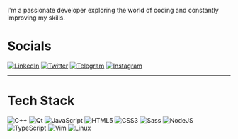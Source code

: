 I'm a passionate developer exploring the world of coding and constantly improving my skills.

# Socials
[![LinkedIn](https://img.shields.io/badge/LinkedIn-%230077B5.svg?style=flat&logo=linkedin&logoColor=white)](https://linkedin.com/in/mehusseinio) [![Twitter](https://img.shields.io/badge/Twitter-%231DA1F2.svg?style=flat&logo=twitter&logoColor=white)](https://twitter.com/mehusseinio) [![Telegram](https://img.shields.io/badge/Telegram-%230077B5.svg?style=flat&logo=telegram&logoColor=white)](https://t.me/h2stuff) [![Instagram](https://img.shields.io/badge/Instagram-%23E4405F.svg?style=flat&logo=instagram&logoColor=white)](https://instagram.com/herrhusen)  

---

# Tech Stack
![C++](https://img.shields.io/badge/c++-%2300599C.svg?style=flat&logo=c%2B%2B&logoColor=white) ![Qt](https://img.shields.io/badge/Qt-%23841F27.svg?style=flat&logo=qt&logoColor=white) ![JavaScript](https://img.shields.io/badge/javascript-%23323330.svg?style=flat&logo=javascript&logoColor=%23F7DF1E) ![HTML5](https://img.shields.io/badge/html5-%23E34F26.svg?style=flat&logo=html5&logoColor=white) ![CSS3](https://img.shields.io/badge/css3-%231572B6.svg?style=flat&logo=css3&logoColor=white) ![Sass](https://img.shields.io/badge/Sass-%23CC6699.svg?style=flat&logo=sass&logoColor=white) ![NodeJS](https://img.shields.io/badge/node.js-6DA55F?style=flat&logo=node.js&logoColor=white) ![TypeScript](https://img.shields.io/badge/typescript-%23007ACC.svg?style=flat&logo=typescript&logoColor=white) ![Vim](https://img.shields.io/badge/Vim-%23019733.svg?style=flat&logo=vim&logoColor=white) ![Linux](https://img.shields.io/badge/Linux-%23FCC624.svg?style=flat&logo=linux&logoColor=black)  

